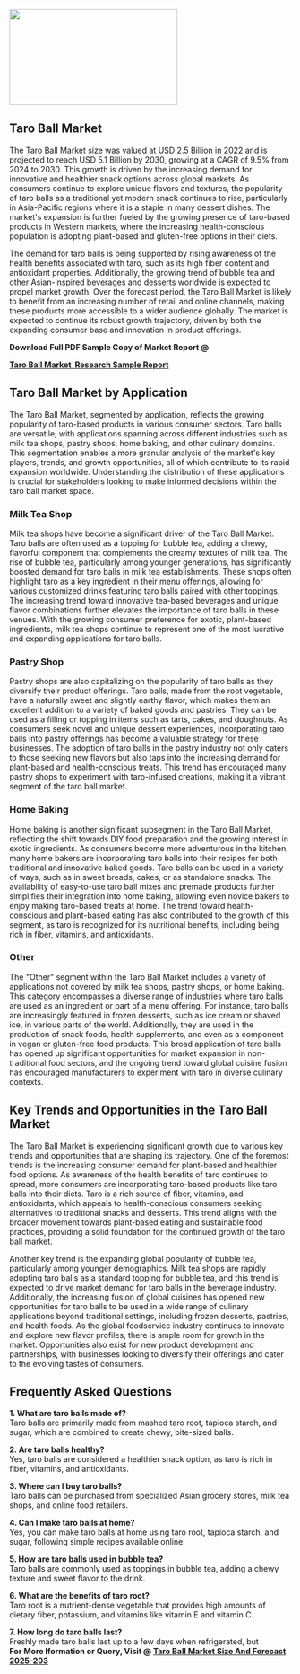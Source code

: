<p><img class="alignnone size-medium wp-image-20088" src="https://ffe5etoiles.com/wp-content/uploads/2024/12/MST1-300x171.png" alt="" width="300" height="171" /></p><p> <h2>Taro Ball Market </h2><p>The Taro Ball Market size was valued at USD 2.5 Billion in 2022 and is projected to reach USD 5.1 Billion by 2030, growing at a CAGR of 9.5% from 2024 to 2030. This growth is driven by the increasing demand for innovative and healthier snack options across global markets. As consumers continue to explore unique flavors and textures, the popularity of taro balls as a traditional yet modern snack continues to rise, particularly in Asia-Pacific regions where it is a staple in many dessert dishes. The market's expansion is further fueled by the growing presence of taro-based products in Western markets, where the increasing health-conscious population is adopting plant-based and gluten-free options in their diets.</p><p>The demand for taro balls is being supported by rising awareness of the health benefits associated with taro, such as its high fiber content and antioxidant properties. Additionally, the growing trend of bubble tea and other Asian-inspired beverages and desserts worldwide is expected to propel market growth. Over the forecast period, the Taro Ball Market is likely to benefit from an increasing number of retail and online channels, making these products more accessible to a wider audience globally. The market is expected to continue its robust growth trajectory, driven by both the expanding consumer base and innovation in product offerings.</p></p><p><strong>Download Full PDF Sample Copy of Market Report @</strong></p><p><strong><a href="https://www.verifiedmarketreports.com/download-sample/?rid=265114&utm_source=Sites-google&utm_medium=265" target="_blank">Taro Ball Market &nbsp;Research Sample Report</a></strong></p><p><h2>Taro Ball Market by Application</h2><p>The Taro Ball Market, segmented by application, reflects the growing popularity of taro-based products in various consumer sectors. Taro balls are versatile, with applications spanning across different industries such as milk tea shops, pastry shops, home baking, and other culinary domains. This segmentation enables a more granular analysis of the market's key players, trends, and growth opportunities, all of which contribute to its rapid expansion worldwide. Understanding the distribution of these applications is crucial for stakeholders looking to make informed decisions within the taro ball market space.</p><h3>Milk Tea Shop</h3><p>Milk tea shops have become a significant driver of the Taro Ball Market. Taro balls are often used as a topping for bubble tea, adding a chewy, flavorful component that complements the creamy textures of milk tea. The rise of bubble tea, particularly among younger generations, has significantly boosted demand for taro balls in milk tea establishments. These shops often highlight taro as a key ingredient in their menu offerings, allowing for various customized drinks featuring taro balls paired with other toppings. The increasing trend toward innovative tea-based beverages and unique flavor combinations further elevates the importance of taro balls in these venues. With the growing consumer preference for exotic, plant-based ingredients, milk tea shops continue to represent one of the most lucrative and expanding applications for taro balls.</p><h3>Pastry Shop</h3><p>Pastry shops are also capitalizing on the popularity of taro balls as they diversify their product offerings. Taro balls, made from the root vegetable, have a naturally sweet and slightly earthy flavor, which makes them an excellent addition to a variety of baked goods and pastries. They can be used as a filling or topping in items such as tarts, cakes, and doughnuts. As consumers seek novel and unique dessert experiences, incorporating taro balls into pastry offerings has become a valuable strategy for these businesses. The adoption of taro balls in the pastry industry not only caters to those seeking new flavors but also taps into the increasing demand for plant-based and health-conscious treats. This trend has encouraged many pastry shops to experiment with taro-infused creations, making it a vibrant segment of the taro ball market.</p><h3>Home Baking</h3><p>Home baking is another significant subsegment in the Taro Ball Market, reflecting the shift towards DIY food preparation and the growing interest in exotic ingredients. As consumers become more adventurous in the kitchen, many home bakers are incorporating taro balls into their recipes for both traditional and innovative baked goods. Taro balls can be used in a variety of ways, such as in sweet breads, cakes, or as standalone snacks. The availability of easy-to-use taro ball mixes and premade products further simplifies their integration into home baking, allowing even novice bakers to enjoy making taro-based treats at home. The trend toward health-conscious and plant-based eating has also contributed to the growth of this segment, as taro is recognized for its nutritional benefits, including being rich in fiber, vitamins, and antioxidants.</p><h3>Other</h3><p>The "Other" segment within the Taro Ball Market includes a variety of applications not covered by milk tea shops, pastry shops, or home baking. This category encompasses a diverse range of industries where taro balls are used as an ingredient or part of a menu offering. For instance, taro balls are increasingly featured in frozen desserts, such as ice cream or shaved ice, in various parts of the world. Additionally, they are used in the production of snack foods, health supplements, and even as a component in vegan or gluten-free food products. This broad application of taro balls has opened up significant opportunities for market expansion in non-traditional food sectors, and the ongoing trend toward global cuisine fusion has encouraged manufacturers to experiment with taro in diverse culinary contexts.</p><h2>Key Trends and Opportunities in the Taro Ball Market</h2><p>The Taro Ball Market is experiencing significant growth due to various key trends and opportunities that are shaping its trajectory. One of the foremost trends is the increasing consumer demand for plant-based and healthier food options. As awareness of the health benefits of taro continues to spread, more consumers are incorporating taro-based products like taro balls into their diets. Taro is a rich source of fiber, vitamins, and antioxidants, which appeals to health-conscious consumers seeking alternatives to traditional snacks and desserts. This trend aligns with the broader movement towards plant-based eating and sustainable food practices, providing a solid foundation for the continued growth of the taro ball market.</p><p>Another key trend is the expanding global popularity of bubble tea, particularly among younger demographics. Milk tea shops are rapidly adopting taro balls as a standard topping for bubble tea, and this trend is expected to drive market demand for taro balls in the beverage industry. Additionally, the increasing fusion of global cuisines has opened new opportunities for taro balls to be used in a wide range of culinary applications beyond traditional settings, including frozen desserts, pastries, and health foods. As the global foodservice industry continues to innovate and explore new flavor profiles, there is ample room for growth in the market. Opportunities also exist for new product development and partnerships, with businesses looking to diversify their offerings and cater to the evolving tastes of consumers.</p><h2>Frequently Asked Questions</h2><p><strong>1. What are taro balls made of?</strong><br>Taro balls are primarily made from mashed taro root, tapioca starch, and sugar, which are combined to create chewy, bite-sized balls.</p><p><strong>2. Are taro balls healthy?</strong><br>Yes, taro balls are considered a healthier snack option, as taro is rich in fiber, vitamins, and antioxidants.</p><p><strong>3. Where can I buy taro balls?</strong><br>Taro balls can be purchased from specialized Asian grocery stores, milk tea shops, and online food retailers.</p><p><strong>4. Can I make taro balls at home?</strong><br>Yes, you can make taro balls at home using taro root, tapioca starch, and sugar, following simple recipes available online.</p><p><strong>5. How are taro balls used in bubble tea?</strong><br>Taro balls are commonly used as toppings in bubble tea, adding a chewy texture and sweet flavor to the drink.</p><p><strong>6. What are the benefits of taro root?</strong><br>Taro root is a nutrient-dense vegetable that provides high amounts of dietary fiber, potassium, and vitamins like vitamin E and vitamin C.</p><p><strong>7. How long do taro balls last?</strong><br>Freshly made taro balls last up to a few days when refrigerated, but <strong><br />For More Iformation or Query, Visit @ <a href="https://www.verifiedmarketreports.com/product/taro-ball-market/" target="_blank">Taro Ball Market Size And Forecast 2025-203</a></strong></p>
